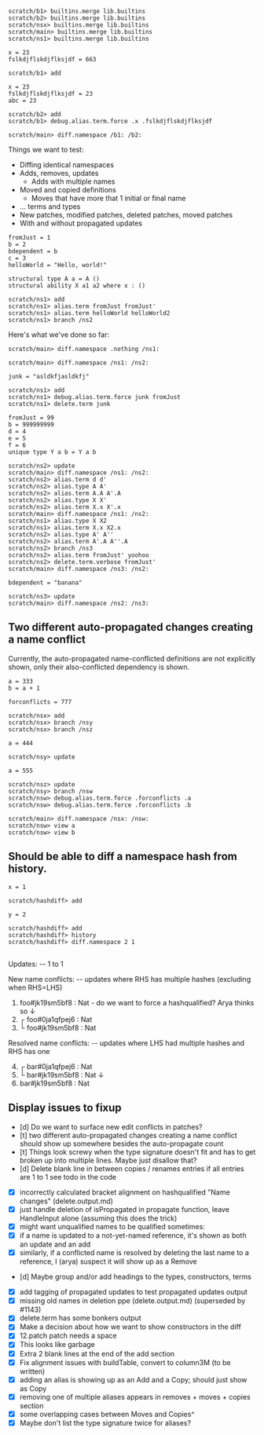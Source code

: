 ```ucm:hide
scratch/b1> builtins.merge lib.builtins
scratch/b2> builtins.merge lib.builtins
scratch/nsx> builtins.merge lib.builtins
scratch/main> builtins.merge lib.builtins
scratch/ns1> builtins.merge lib.builtins
```

```unison:hide
x = 23
fslkdjflskdjflksjdf = 663
```

```ucm
scratch/b1> add
```

```unison:hide
x = 23
fslkdjflskdjflksjdf = 23
abc = 23
```

```ucm
scratch/b2> add
scratch/b1> debug.alias.term.force .x .fslkdjflskdjflksjdf
```

```ucm
scratch/main> diff.namespace /b1: /b2:
```
Things we want to test:

* Diffing identical namespaces
* Adds, removes, updates
  * Adds with multiple names
* Moved and copied definitions
  * Moves that have more that 1 initial or final name
* ... terms and types
* New patches, modified patches, deleted patches, moved patches
* With and without propagated updates

```unison:hide
fromJust = 1
b = 2
bdependent = b
c = 3
helloWorld = "Hello, world!"

structural type A a = A ()
structural ability X a1 a2 where x : ()
```

```ucm
scratch/ns1> add
scratch/ns1> alias.term fromJust fromJust'
scratch/ns1> alias.term helloWorld helloWorld2
scratch/ns1> branch /ns2
```

Here's what we've done so far:

```ucm:error
scratch/main> diff.namespace .nothing /ns1:
```

```ucm:error
scratch/main> diff.namespace /ns1: /ns2:
```

```unison:hide
junk = "asldkfjasldkfj"
```

```ucm
scratch/ns1> add
scratch/ns1> debug.alias.term.force junk fromJust
scratch/ns1> delete.term junk
```

```unison:hide
fromJust = 99
b = 999999999
d = 4
e = 5
f = 6
unique type Y a b = Y a b
```

```ucm
scratch/ns2> update
scratch/main> diff.namespace /ns1: /ns2:
scratch/ns2> alias.term d d'
scratch/ns2> alias.type A A'
scratch/ns2> alias.term A.A A'.A
scratch/ns2> alias.type X X'
scratch/ns2> alias.term X.x X'.x
scratch/main> diff.namespace /ns1: /ns2:
scratch/ns1> alias.type X X2
scratch/ns1> alias.term X.x X2.x
scratch/ns2> alias.type A' A''
scratch/ns2> alias.term A'.A A''.A
scratch/ns2> branch /ns3
scratch/ns2> alias.term fromJust' yoohoo
scratch/ns2> delete.term.verbose fromJust'
scratch/main> diff.namespace /ns3: /ns2:
```
```unison:hide
bdependent = "banana"
```
```ucm
scratch/ns3> update
scratch/main> diff.namespace /ns2: /ns3:
```


## Two different auto-propagated changes creating a name conflict

Currently, the auto-propagated name-conflicted definitions are not explicitly
shown, only their also-conflicted dependency is shown.

```unison:hide
a = 333
b = a + 1

forconflicts = 777
```

```ucm
scratch/nsx> add
scratch/nsx> branch /nsy
scratch/nsx> branch /nsz
```

```unison:hide
a = 444
```

```ucm
scratch/nsy> update
```

```unison:hide
a = 555
```

```ucm
scratch/nsz> update
scratch/nsy> branch /nsw
scratch/nsw> debug.alias.term.force .forconflicts .a
scratch/nsw> debug.alias.term.force .forconflicts .b
```

```ucm
scratch/main> diff.namespace /nsx: /nsw:
scratch/nsw> view a
scratch/nsw> view b
```

## Should be able to diff a namespace hash from history.

```unison
x = 1
```

```ucm
scratch/hashdiff> add
```

```unison
y = 2
```

```ucm
scratch/hashdiff> add
scratch/hashdiff> history
scratch/hashdiff> diff.namespace 2 1
```

##

Updates:  -- 1 to 1

New name conflicts: -- updates where RHS has multiple hashes (excluding when RHS=LHS)

  1. foo#jk19sm5bf8 : Nat - do we want to force a hashqualified? Arya thinks so
     ↓
  2. ┌ foo#0ja1qfpej6 : Nat
  3. └ foo#jk19sm5bf8 : Nat

Resolved name conflicts: -- updates where LHS had multiple hashes and RHS has one

  4. ┌ bar#0ja1qfpej6 : Nat
  5. └ bar#jk19sm5bf8 : Nat
     ↓
  6. bar#jk19sm5bf8 : Nat

## Display issues to fixup

- [d] Do we want to surface new edit conflicts in patches?
- [t] two different auto-propagated changes creating a name conflict should show
      up somewhere besides the auto-propagate count
- [t] Things look screwy when the type signature doesn't fit and has to get broken
      up into multiple lines. Maybe just disallow that?
- [d] Delete blank line in between copies / renames entries if all entries are 1 to 1
      see todo in the code
- [x] incorrectly calculated bracket alignment on hashqualified "Name changes"  (delete.output.md)
- [x] just handle deletion of isPropagated in propagate function, leave HandleInput alone (assuming this does the trick)
- [x] might want unqualified names to be qualified sometimes:
- [x] if a name is updated to a not-yet-named reference, it's shown as both an update and an add
- [x] similarly, if a conflicted name is resolved by deleting the last name to
      a reference, I (arya) suspect it will show up as a Remove
- [d] Maybe group and/or add headings to the types, constructors, terms
- [x] add tagging of propagated updates to test propagated updates output
- [x] missing old names in deletion ppe (delete.output.md)  (superseded by \#1143)
- [x] delete.term has some bonkers output
- [x] Make a decision about how we want to show constructors in the diff
- [x] 12.patch patch needs a space
- [x] This looks like garbage
- [x] Extra 2 blank lines at the end of the add section
- [x] Fix alignment issues with buildTable, convert to column3M (to be written)
- [x] adding an alias is showing up as an Add and a Copy; should just show as Copy
- [x] removing one of multiple aliases appears in removes + moves + copies section
- [x] some overlapping cases between Moves and Copies^
- [x] Maybe don't list the type signature twice for aliases?
